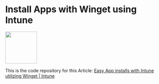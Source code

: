 # Install Apps with Winget using Intune

<img src="https://learn.microsoft.com/de-de/windows/package-manager/winget/images/install.png" width="100"/>

This is the code repository for this Article: [Easy App installs with Intune utilizing Winget | Intune](https://michaelsendpoint.com/intune/install_apps_winget.html)
